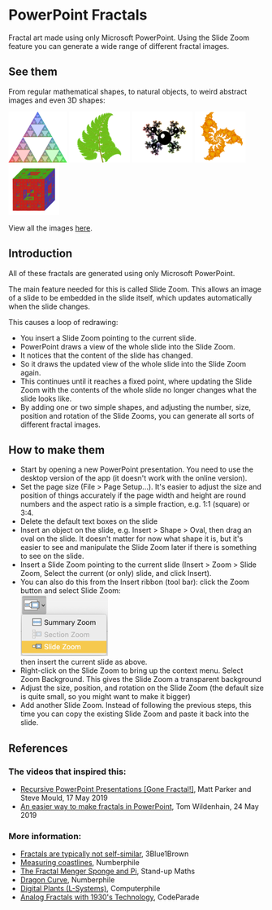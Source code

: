 # PowerPoint Fractals

Fractal art made using only Microsoft PowerPoint.
Using the Slide Zoom feature you can generate a wide range of different fractal images.

## See them

From regular mathematical shapes, to natural objects, to weird abstract images and even 3D shapes:

[<img src="docs/assets/fractals/triangles/rgb_600.png" height="100" alt="Coloured Sierpiński triangle" />](//emlyn.github.io/PowerPointFractals/assets/fractals/triangles/rgb_2400.png)
[<img src="docs/assets/fractals/plants/fern_600.png" height="100" alt="Fern" />](//emlyn.github.io/PowerPointFractals/assets/fractals/plants/fern_2400.png)
[<img src="docs/assets/fractals/abstract/abstract3_600.png" height="100" alt="Abstract shape" />](//emlyn.github.io/PowerPointFractals/assets/fractals/abstract/abstract3_2400.png)
[<img src="docs/assets/fractals/spirals/fire_600.png" height="100" alt="Fire Spiral" />](//emlyn.github.io/PowerPointFractals/assets/fractals/spirals/fire_2400.png)
[<img src="docs/assets/fractals/3d/menger-rgb_600.png" height="100" alt="Menger Sponge" />](//emlyn.github.io/PowerPointFractals/assets/fractals/3d/menger-rgb_2400.png)

View all the images [here](//emlyn.github.io/PowerPointFractals).

## Introduction

All of these fractals are generated using only Microsoft PowerPoint.

The main feature needed for this is called Slide Zoom.
This allows an image of a slide to be embedded in the slide itself,
which updates automatically when the slide changes.

This causes a loop of redrawing:
- You insert a Slide Zoom pointing to the current slide.
- PowerPoint draws a view of the whole slide into the Slide Zoom.
- It notices that the content of the slide has changed.
- So it draws the updated view of the whole slide into the Slide Zoom again.
- This continues until it reaches a fixed point, where updating the Slide Zoom with the
contents of the whole slide no longer changes what the slide looks like.
- By adding one or two simple shapes, and adjusting the number, size, position and rotation of the Slide Zooms,
you can generate all sorts of different fractal images.

## How to make them

- Start by opening a new PowerPoint presentation.
You need to use the desktop version of the app (it doesn't work with the online version).
- Set the page size (File > Page Setup...). It's easier to adjust the size and position of things accurately
if the page width and height are round numbers and the aspect ratio is a simple fraction, e.g. 1:1 (square) or 3:4.
- Delete the default text boxes on the slide
- Insert an object on the slide, e.g. Insert > Shape > Oval, then drag an oval on the slide.
It doesn't matter for now what shape it is, but it's easier to see and manipulate the Slide Zoom later if there is something to see on the slide.
- Insert a Slide Zoom pointing to the current slide (Insert > Zoom > Slide Zoom, Select the current (or only) slide, and click Insert).
- You can also do this from the Insert ribbon (tool bar): click the Zoom button and select Slide Zoom:<br />
<img src="docs/assets/images/slide_zoom.png" width="172" height="120" alt="Slide Zoom option" /><br />
then insert the current slide as above.
- Right-click on the Slide Zoom to bring up the context menu. Select Zoom Background.
This gives the Slide Zoom a transparent background
- Adjust the size, position, and rotation on the Slide Zoom (the default size is quite small, so you might want to make it bigger)
- Add another Slide Zoom. Instead of following the previous steps, this time you can copy the existing Slide Zoom and paste it back into the slide.

## References

### The videos that inspired this:

- [Recursive PowerPoint Presentations [Gone Fractal!]](https://www.youtube.com/watch?v=b-Fa6HtvGtQ), Matt Parker and Steve Mould, 17 May 2019
- [An easier way to make fractals in PowerPoint](https://www.youtube.com/watch?v=O8l_awjgoMI), Tom Wildenhain, 24 May 2019

### More information:

- [Fractals are typically not self-similar](https://www.youtube.com/watch?v=gB9n2gHsHN4), 3Blue1Brown
- [Measuring coastlines](https://youtu.be/7dcDuVyzb8Y), Numberphile
- [The Fractal Menger Sponge and Pi](https://www.youtube.com/watch?v=8pj8_zjelDo), Stand-up Maths
- [Dragon Curve](https://www.youtube.com/watch?v=wCyC-K_PnRY), Numberphile
- [Digital Plants (L-Systems)](https://www.youtube.com/watch?v=puwhf-404Xc), Computerphile
- [Analog Fractals with 1930's Technology](https://www.youtube.com/watch?v=Pv26QAOcb6Q), CodeParade
